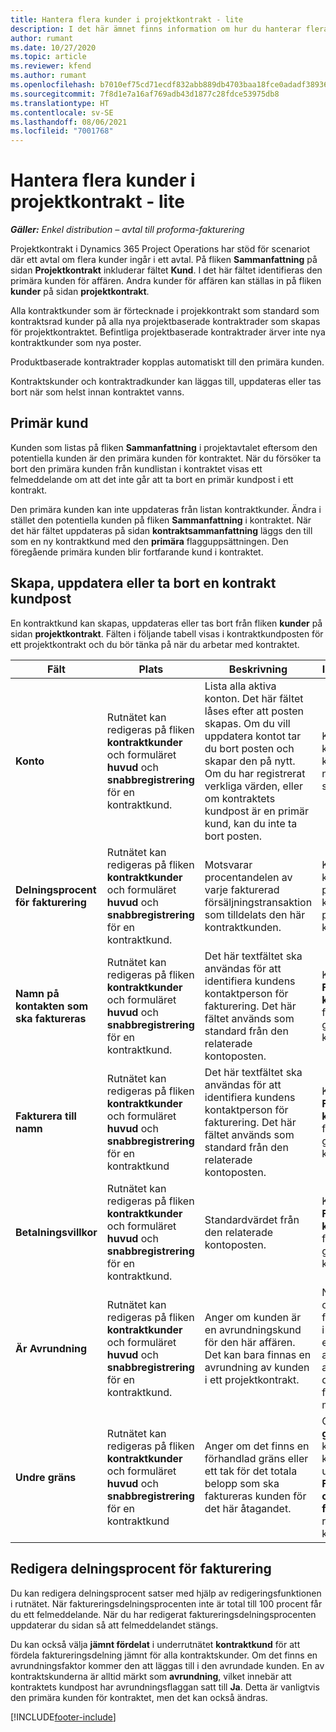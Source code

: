 ```yaml
---
title: Hantera flera kunder i projektkontrakt - lite
description: I det här ämnet finns information om hur du hanterar flera kunder i projektkontrakt.
author: rumant
ms.date: 10/27/2020
ms.topic: article
ms.reviewer: kfend
ms.author: rumant
ms.openlocfilehash: b7010ef75cd71ecdf832abb889db4703baa18fce0adadf3893621c42002fcab9
ms.sourcegitcommit: 7f8d1e7a16af769adb43d1877c28fdce53975db8
ms.translationtype: HT
ms.contentlocale: sv-SE
ms.lasthandoff: 08/06/2021
ms.locfileid: "7001768"
---
```

# <a name="manage-multiple-customers-on-project-contracts---lite"></a>Hantera flera kunder i projektkontrakt - lite

_**Gäller:** Enkel distribution – avtal till proforma-fakturering_

Projektkontrakt i Dynamics 365 Project Operations har stöd för scenariot där ett avtal om flera kunder ingår i ett avtal. På fliken **Sammanfattning** på sidan **Projektkontrakt** inkluderar fältet **Kund**. I det här fältet identifieras den primära kunden för affären. Andra kunder för affären kan ställas in på fliken **kunder** på sidan **projektkontrakt**.

Alla kontraktkunder som är förtecknade i projekkontrakt som standard som kontraktsrad kunder på alla nya projektbaserade kontraktrader som skapas för projektkontraktet. Befintliga projektbaserade kontraktrader ärver inte nya kontraktkunder som nya poster.

Produktbaserade kontraktrader kopplas automatiskt till den primära kunden.

Kontraktskunder och kontraktradkunder kan läggas till, uppdateras eller tas bort när som helst innan kontraktet vanns.

## <a name="primary-customer"></a>Primär kund

Kunden som listas på fliken **Sammanfattning** i projektavtalet eftersom den potentiella kunden är den primära kunden för kontraktet. När du försöker ta bort den primära kunden från kundlistan i kontraktet visas ett felmeddelande om att det inte går att ta bort en primär kundpost i ett kontrakt.

Den primära kunden kan inte uppdateras från listan kontraktkunder. Ändra i stället den potentiella kunden på fliken **Sammanfattning** i kontraktet. När det här fältet uppdateras på sidan **kontraktsammanfattning** läggs den till som en ny kontraktkund med den **primära** flagguppsättningen. Den föregående primära kunden blir fortfarande kund i kontraktet.

## <a name="create-update-or-delete-a-contract-customer-record"></a>Skapa, uppdatera eller ta bort en kontrakt kundpost

En kontraktkund kan skapas, uppdateras eller tas bort från fliken **kunder** på sidan **projektkontrakt**. Fälten i följande tabell visas i kontraktkundposten för ett projektkontrakt och du bör tänka på när du arbetar med kontraktet.

| Fält | Plats | Beskrivning | Inverkan nedströms |
| --- | --- | --- | --- |
| **Konto** | Rutnätet kan redigeras på fliken **kontraktkunder** och formuläret **huvud** och **snabbregistrering** för en kontraktkund. | Lista alla aktiva konton. Det här fältet låses efter att posten skapas. Om du vill uppdatera kontot tar du bort posten och skapar den på nytt. Om du har registrerat verkliga värden, eller om kontraktets kundpost är en primär kund, kan du inte ta bort posten. | Kontraktskunder kopieras över som kontraktradkunder när en kontraktrad skapas. |
| **Delningsprocent för fakturering** | Rutnätet kan redigeras på fliken **kontraktkunder** och formuläret **huvud** och **snabbregistrering** för en kontraktkund. | Motsvarar procentandelen av varje fakturerad försäljningstransaktion som tilldelats den här kontraktkunden. | Kopieras till nya kontraktrader och till projektets kontraktsradkunder på nya projekt kontraktrader. |
| **Namn på kontakten som ska faktureras** | Rutnätet kan redigeras på fliken **kontraktkunder** och formuläret **huvud** och **snabbregistrering** för en kontraktkund. | Det här textfältet ska användas för att identifiera kundens kontaktperson för fakturering. Det här fältet används som standard från den relaterade kontoposten. | Kopieras till fältet **Fakturera till kontraktnamn** på fakturan som genereras för kunden. |
| **Fakturera till namn** | Rutnätet kan redigeras på fliken **kontraktkunder** och formuläret **huvud** och **snabbregistrering** för en kontraktkund | Det här textfältet ska användas för att identifiera kundens kontaktperson för fakturering. Det här fältet används som standard från den relaterade kontoposten. | Kopieras till fältet **Fakturera till kontraktnamn** på fakturan som genereras för kunden. |
| **Betalningsvillkor** | Rutnätet kan redigeras på fliken **kontraktkunder** och formuläret **huvud** och **snabbregistrering** för en kontraktkund. | Standardvärdet från den relaterade kontoposten. | Kopieras till fältet **Fakturera till kontraktnamn** på fakturan som genereras för kunden. |
| **Är Avrundning** | Rutnätet kan redigeras på fliken **kontraktkunder** och formuläret **huvud** och **snabbregistrering** för en kontraktkund. | Anger om kunden är en avrundningskund för den här affären. Det kan bara finnas en avrundning av kunden i ett projektkontrakt. | När kostnads- och ofakturerade försäljningsdelningar i kvantitet leder till en avrundningsskillnad används den differensen på den faktiska som har mappats till kunden. |
| **Undre gräns** | Rutnätet kan redigeras på fliken **kontraktkunder** och formuläret **huvud** och **snabbregistrering** för en kontraktkund | Anger om det finns en förhandlad gräns eller ett tak för det totala belopp som ska faktureras kunden för det här åtagandet. | Gränsen **Undre gräns** upprättas på kontraktsnivå kommer att utvärderas den **Faktiska värden för ofakturerad försäljning** som refererar till den här kontraktkunden. |

## <a name="edit-billing-split-percentages"></a>Redigera delningsprocent för fakturering

Du kan redigera delningsprocent satser med hjälp av redigeringsfunktionen i rutnätet. När faktureringsdelningsprocenten inte är total till 100 procent får du ett felmeddelande. När du har redigerat faktureringsdelningsprocenten uppdaterar du sidan så att felmeddelandet stängs.

Du kan också välja **jämnt fördelat** i underrutnätet **kontraktkund** för att fördela faktureringsdelning jämnt för alla kontraktskunder. Om det finns en avrundningsfaktor kommer den att läggas till i den avrundade kunden. En av kontraktskunderna är alltid märkt som **avrundning**, vilket innebär att kontraktets kundpost har avrundningsflaggan satt till **Ja**. Detta är vanligtvis den primära kunden för kontraktet, men det kan också ändras.


[!INCLUDE[footer-include](../../includes/footer-banner.md)]